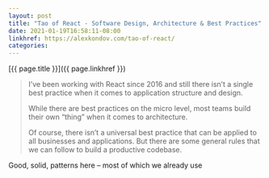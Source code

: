 ```yaml
---
layout: post
title: "Tao of React - Software Design, Architecture & Best Practices"
date: 2021-01-19T16:58:11-08:00
linkhref: https://alexkondov.com/tao-of-react/
categories:
---
```



[{{ page.title }}]({{ page.linkhref }})

> I’ve been working with React since 2016 and still there isn’t a single best practice when it comes to application structure and design.
>
> While there are best practices on the micro level, most teams build their own “thing” when it comes to architecture.
>
> Of course, there isn’t a universal best practice that can be applied to all businesses and applications. But there are some general rules that we can follow to build a productive codebase.

Good, solid, patterns here – most of which we already use

